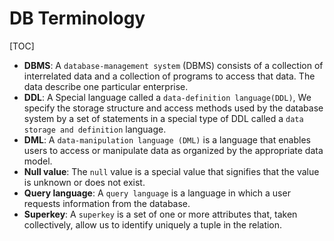 # DB Terminology

[TOC]

- **DBMS**: A `database-management system` (DBMS) consists of a collection of interrelated data and a collection of programs to access that data. The data describe one particular enterprise.
- **DDL**: A Special language called a `data-definition language(DDL)`, We specify the storage structure and access methods used by the database system by a set of statements in a special type of DDL called a `data storage and definition` language. 
- **DML**: A `data-manipulation language (DML)` is a language that enables users to access or manipulate data as organized by the appropriate data model. 
- **Null value**: The `null` value is a special value that signifies that the value is unknown or does not exist.
- **Query language**: A `query language` is a language in which a user requests information from the database.
- **Superkey**: A `superkey` is a set of one or more attributes that, taken collectively, allow us to identify uniquely a tuple in the relation.
